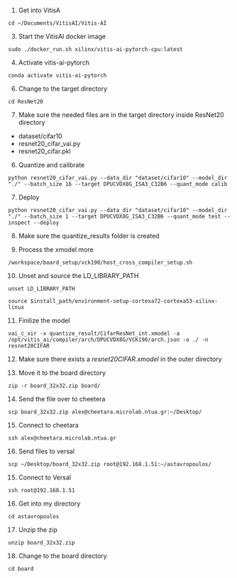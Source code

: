 1. Get into VitisA
```
cd ~/Documents/VitisAI/Vitis-AI
```

3. Start the VitisAI docker image 
```
sudo ./docker_run.sh xilinx/vitis-ai-pytorch-cpu:latest
```
4. Activate vitis-ai-pytorch
```
conda activate vitis-ai-pytorch
```

6. Change to the target directory
```
cd ResNet20
```

7. Make sure the needed files are in the target directory
inside ResNet20 directory
- dataset/cifar10
- resnet20_cifar_vai.py
- resnet20_cifar.pkl

6. Quantize and calibrate
```
python resnet20_cifar_vai.py --data_dir "dataset/cifar10" --model_dir "./" --batch_size 16 --target DPUCVDX8G_ISA3_C32B6 --quant_mode calib
```

7. Deploy
```
python resnet20_cifar_vai.py --data_dir "dataset/cifar10" --model_dir "./" --batch_size 1 --target DPUCVDX8G_ISA3_C32B6 --quant_mode test --inspect --deploy
```

8. Make sure the quantize_results folder is created

9. Process the xmodel more
```
/workspace/board_setup/vck190/host_cross_compiler_setup.sh
```

10. Unset and source the LD_LIBRARY_PATH
```
unset LD_LIBRARY_PATH
```
```
source $install_path/environment-setup-cortexa72-cortexa53-xilinx-linux
```

11. Finilize the model
```
vai_c_xir -x quantize_result/CifarResNet_int.xmodel -a /opt/vitis_ai/compiler/arch/DPUCVDX8G/VCK190/arch.json -o ./ -n resnet20CIFAR
```

12. Make sure there exists a _resnet20CIFAR.xmodel_ in the outer directory

13. Move it to the board directory
```
zip -r board_32x32.zip board/
```

14. Send the file over to cheetera
```
scp board_32x32.zip alex@cheetara.microlab.ntua.gr:~/Desktop/
```

15. Connect to cheetara
```
ssh alex@cheetara.microlab.ntua.gr
```

16. Send files to versal
```
scp ~/Desktop/board_32x32.zip root@192.168.1.51:~/astavropoulos/
```

15. Connect to Versal 
```
ssh root@192.168.1.51
```

16. Get into my directory
```
cd astavropoulos
```

17. Unzip the zip
```
unzip board_32x32.zip
```

18. Change to the board directory
```
cd board
```

